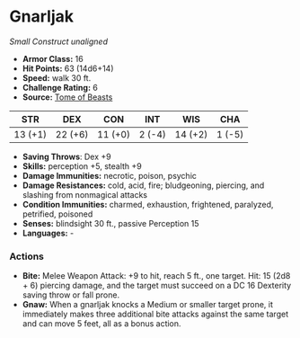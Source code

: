 # Gnarljak

*Small* *Construct* *unaligned*

- **Armor Class:** 16
- **Hit Points:** 63 (14d6+14)
- **Speed:** walk 30 ft.
- **Challenge Rating:** 6
- **Source:** [Tome of Beasts](https://koboldpress.com/kpstore/product/tome-of-beasts-for-5th-edition-print/)

| STR | DEX | CON | INT | WIS | CHA |
| --- | --- | --- | --- | --- | --- |
| 13 (+1) | 22 (+6) | 11 (+0) | 2 (-4) | 14 (+2) | 1 (-5) |

- **Saving Throws**: Dex +9
- **Skills:** perception +5, stealth +9
- **Damage Immunities:** necrotic, poison, psychic
- **Damage Resistances:** cold, acid, fire; bludgeoning, piercing, and slashing from nonmagical attacks
- **Condition Immunities:** charmed, exhaustion, frightened, paralyzed, petrified, poisoned
- **Senses:** blindsight 30 ft., passive Perception 15
- **Languages:** -
### Actions
- **Bite:** Melee Weapon Attack: +9 to hit, reach 5 ft., one target. Hit: 15 (2d8 + 6) piercing damage, and the target must succeed on a DC 16 Dexterity saving throw or fall prone.
- **Gnaw:** When a gnarljak knocks a Medium or smaller target prone, it immediately makes three additional bite attacks against the same target and can move 5 feet, all as a bonus action.

